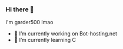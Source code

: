 ### Hi there 👋

I'm garder500 lmao

- 🔭 I’m currently working on Bot-hosting.net
- 🌱 I’m currently learning C

